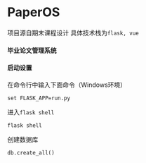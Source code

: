 # PaperOS

项目源自期末课程设计
具体技术栈为`flask, vue`

#### 毕业论文管理系统


#### 启动设置

在命令行中输入下面命令（Windows环境）

```
set FLASK_APP=run.py
```

进入`flask shell`

```
flask shell
```

创建数据库

```
db.create_all()
```

